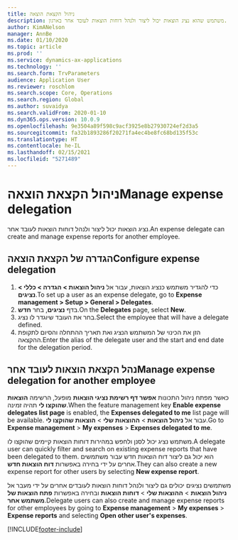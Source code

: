 ```yaml
---
title: ניהול הקצאת הוצאה
description: משתמש שהוא נציג הוצאות יכול ליצור ולנהל דוחות הוצאות לעובד אחר בארגון.
author: KimANelson
manager: AnnBe
ms.date: 01/10/2020
ms.topic: article
ms.prod: ''
ms.service: dynamics-ax-applications
ms.technology: ''
ms.search.form: TrvParameters
audience: Application User
ms.reviewer: roschlom
ms.search.scope: Core, Operations
ms.search.region: Global
ms.author: suvaidya
ms.search.validFrom: 2020-01-10
ms.dyn365.ops.version: 10.0.9
ms.openlocfilehash: 9e3504a89f598c9acf3925e8b27930724ef2d3a5
ms.sourcegitcommit: fa32b1893286f20271fa4ec4be8fc68bd135f53c
ms.translationtype: HT
ms.contentlocale: he-IL
ms.lasthandoff: 02/15/2021
ms.locfileid: "5271489"
---
```

# <a name="manage-expense-delegation"></a><span data-ttu-id="a17ca-103">ניהול הקצאת הוצאה</span><span class="sxs-lookup"><span data-stu-id="a17ca-103">Manage expense delegation</span></span>

<span data-ttu-id="a17ca-104">נציג הוצאות יכול ליצור ולנהל דוחות הוצאות לעובד אחר.</span><span class="sxs-lookup"><span data-stu-id="a17ca-104">An expense delegate can create and manage expense reports for another employee.</span></span>

## <a name="configure-expense-delegation"></a><span data-ttu-id="a17ca-105">הגדרה של הקצאת הוצאה</span><span class="sxs-lookup"><span data-stu-id="a17ca-105">Configure expense delegation</span></span>

1. <span data-ttu-id="a17ca-106">כדי להגדיר משתמש כנציג הוצאות, עבור אל **ניהול הוצאות > הגדרה > כללי > נציגים**.</span><span class="sxs-lookup"><span data-stu-id="a17ca-106">To set up a user as an expense delegate, go to **Expense management > Setup > General > Delegates**.</span></span>
2. <span data-ttu-id="a17ca-107">בדף **נציגים**, בחר **חדש**.</span><span class="sxs-lookup"><span data-stu-id="a17ca-107">On the **Delegates** page, select **New**.</span></span>
3. <span data-ttu-id="a17ca-108">בחר את העובד שיוגדר לו נציג.</span><span class="sxs-lookup"><span data-stu-id="a17ca-108">Select the employee that will have a delegate defined.</span></span> 
4. <span data-ttu-id="a17ca-109">הזן את הכינוי של המשתמש הנציג ואת תאריך ההתחלה והסיום לתקופת ההקצאה.</span><span class="sxs-lookup"><span data-stu-id="a17ca-109">Enter the alias of the delegate user and the start and end date for the delegation period.</span></span>

## <a name="manage-expense-delegation-for-another-employee"></a><span data-ttu-id="a17ca-110">נהל הקצאת הוצאות לעובד אחר</span><span class="sxs-lookup"><span data-stu-id="a17ca-110">Manage expense delegation for another employee</span></span>

<span data-ttu-id="a17ca-111">כאשר מפתח ניהול התכונות **אפשר דף רשימת נציגי הוצאות** מופעל, הרשימה **הוצאות שהוקצו לי** תהיה זמינה.</span><span class="sxs-lookup"><span data-stu-id="a17ca-111">When the feature management key **Enable expense delegates list page** is enabled, the **Expenses delegated to me** list page will be available.</span></span> <span data-ttu-id="a17ca-112">עבור אל **ניהול הוצאות** > **ההוצאות שלי** > **הוצאות שהוקצו לי**.</span><span class="sxs-lookup"><span data-stu-id="a17ca-112">Go to **Expense management** > **My expenses** > **Expenses delegated to me**.</span></span>

<span data-ttu-id="a17ca-113">משתמש נציג יכול לסנן ולחפש במהירות דוחות הוצאות קיימים שהוקצו לו.</span><span class="sxs-lookup"><span data-stu-id="a17ca-113">A delegate user can quickly filter and search on existing expense reports that have been delegated to them.</span></span> <span data-ttu-id="a17ca-114">הוא יכול גם ליצור דוח הוצאות חדש עבור משתמשים אחרים על ידי בחירה באפשרות **דוח הוצאות חדש**.</span><span class="sxs-lookup"><span data-stu-id="a17ca-114">They can also create a new expense report for other users by selecting **New expense report**.</span></span>

<span data-ttu-id="a17ca-115">משתמשים נציגים יכולים גם ליצור ולנהל דוחות הוצאות לעובדים אחרים על ידי מעבר אל **ניהול הוצאות** > **ההוצאות שלי** > **דוחות הוצאות** ובחירה באפשרות **פתח הוצאות של משתמש אחר**.</span><span class="sxs-lookup"><span data-stu-id="a17ca-115">Delegate users can also create and manage expense reports for other employees by going to **Expense management** > **My expenses** > **Expense reports** and selecting **Open other user's expenses**.</span></span>


[!INCLUDE[footer-include](../includes/footer-banner.md)]